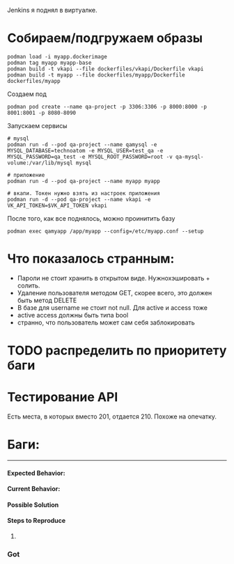 Jenkins я поднял в виртуалке.

# Собираем/подгружаем образы
```
podman load -i myapp.dockerimage
podman tag myapp myapp-base
podman build -t vkapi --file dockerfiles/vkapi/Dockerfile vkapi
podman build -t myapp --file dockerfiles/myapp/Dockerfile dockerfiles/myapp
```

Создаем под
```
podman pod create --name qa-project -p 3306:3306 -p 8000:8000 -p 8001:8001 -p 8080-8090
```

Запускаем сервисы
```
# mysql
podman run -d --pod qa-project --name qamysql -e MYSQL_DATABASE=technoatom -e MYSQL_USER=test_qa -e MYSQL_PASSWORD=qa_test -e MYSQL_ROOT_PASSWORD=root -v qa-mysql-volume:/var/lib/mysql mysql

# приложение
podman run -d --pod qa-project --name myapp myapp

# вкапи. Токен нужно взять из настроек приложения
podman run -d --pod qa-project --name vkapi -e VK_API_TOKEN=$VK_API_TOKEN vkapi
```

После того, как все поднялось, можно проинитить базу
```
podman exec qamyapp /app/myapp --config=/etc/myapp.conf --setup
```

# Что показалось странным:

* Пароли не стоит хранить в открытом виде. Нужнохэшировать + солить.
* Удаление пользователя методом GET, скорее всего, это должен быть метод DELETE
* В базе для username не стоит not null. Для active и access тоже
* active access должны быть типа bool
* странно, что пользователь может сам себя заблокировать


# TODO распределить по приоритету баги

# Тестирование API

Есть места, в которых вместо 201, отдается 210. Похоже на опечатку.

# Баги:

---



#### Expected Behavior:

#### Current Behavior:

#### Possible Solution

#### Steps to Reproduce

1.

### Got